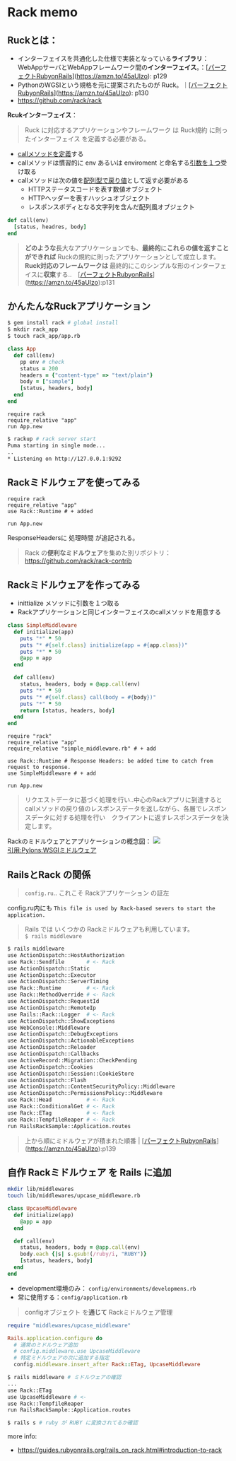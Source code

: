# Rack memo

## Ruckとは：
  - インターフェイスを共通化した仕様で実装となっている**ライブラリ**：WebAppサーバとWebAppフレームワーク間の**インターフェイス**。：[[パーフェクトRubyonRails](https://amzn.to/43QRVDL)](https://amzn.to/45aUlzo): p129
  - PythonのWGSIという規格を元に提案されたものが Ruck。｜[[パーフェクトRubyonRails](https://amzn.to/43QRVDL)](https://amzn.to/45aUlzo): p130
  - https://github.com/rack/rack

**Rcukインターフェイス**：
> Ruck に対応するアプリケーションやフレームワーク は Ruck規約 に則ったインターフェイス を定義する必要がある。

- <u>callメソッドを定義</u>する
- callメソッドは慣習的に env あるいは enviroment と命名する<u>引数を１つ</u>受け取る
- callメソッドは次の値を<u>配列型で戻り値</u>として返す必要がある
  - HTTPステータスコードを表す数値オブジェクト
  - HTTPヘッダーを表すハッシュオブジェクト
  - レスポンスボディとなる文字列を含んだ配列風オブジェクト

```rb
def call(env)
  [status, headres, body]
end
```

> **どのような**長大なアプリケーションでも、**最終的**に**これらの値を返すことができれば** Ruckの規約に則ったアプリケーションとして成立します。  
**Ruck対応のフレームワークは** 最終的にこのシンプルな形のインターフェイスに**収束**する..　[[パーフェクトRubyonRails](https://amzn.to/43QRVDL)](https://amzn.to/45aUlzo):p131

## かんたんなRuckアプリケーション
```sh
$ gem install rack # global install
$ mkdir rack_app
$ touch rack_app/app.rb
```
```app.rb
class App
  def call(env)
    pp env # check
    status = 200
    headers = {"content-type" => "text/plain"}
    body = ["sample"]
    [status, headers, body]
  end
end
```
```config.ru
require rack
require_relative "app"
run App.new
```
```sh
$ rackup # rack server start
Puma starting in single mode...
..
* Listening on http://127.0.0.1:9292
```

## Rackミドルウェアを使ってみる
```config.ru
require rack
require_relative "app"
use Rack::Runtime # + added

run App.new
```
ResponseHeadersに 処理時間 が追記される。

> Rack の**便利なミドルウェア**を集めた別リポジトリ：
https://github.com/rack/rack-contrib


## Rackミドルウェアを作ってみる
- inittialize メソッドに引数を１つ取る
- Rackアプリケーションと同じインターフェイスのcallメソッドを用意する

```SimpleMiddleware.rb
class SimpleMiddleware
  def initialize(app)
    puts "*" * 50
    puts "* #{self.class} initialize(app = #{app.class})"
    puts "*" * 50
    @app = app
  end

  def call(env)
    status, headers, body = @app.call(env)
    puts "*" * 50
    puts "* #{self.class} call(body = #{body})"
    puts "*" * 50
    return [status, headers, body]
  end
end
```
```config.ru
require "rack"
require_relative "app"
require_relative "simple_middleware.rb" # + add

use Rack::Runtime # Response Headers: be added time to catch from request to response.
use SimpleMiddleware # + add

run App.new
```
> リクエストデータに基づく処理を行い..中心のRackアプリに到達するとcallメソッドの戻り値のレスポンスデータを返しながら、各層でレスポンスデータに対する処理を行い　クライアントに返すレスポンスデータを決定します。

Rackのミドルウェアとアプリケーションの概念図：
![](https://docs.pylonsproject.org/projects/pylons-webframework/en/v1.0.1rc1/_images/pylons_as_onion.png)  
[引用:Pylons:WSGIミドルウェア](https://docs.pylonsproject.org/projects/pylons-webframework/en/v1.0.1rc1/concepts.html#wsgi-middleware)


## RailsとRack の関係
> `config.ru`.. これこそ Rackアプリケーション の証左

config.ru内にも `This file is used by Rack-based severs to start the application.`

> Rails では いくつかの Rackミドルウェアも利用しています。  
`$ rails middleware`
```sh
$ rails middleware
use ActionDispatch::HostAuthorization
use Rack::Sendfile       # <- Rack
use ActionDispatch::Static
use ActionDispatch::Executor
use ActionDispatch::ServerTiming
use Rack::Runtime        # <- Rack
use Rack::MethodOverride # <- Rack
use ActionDispatch::RequestId
use ActionDispatch::RemoteIp
use Rails::Rack::Logger  # <- Rack
use ActionDispatch::ShowExceptions
use WebConsole::Middleware
use ActionDispatch::DebugExceptions
use ActionDispatch::ActionableExceptions
use ActionDispatch::Reloader
use ActionDispatch::Callbacks
use ActiveRecord::Migration::CheckPending
use ActionDispatch::Cookies
use ActionDispatch::Session::CookieStore
use ActionDispatch::Flash
use ActionDispatch::ContentSecurityPolicy::Middleware
use ActionDispatch::PermissionsPolicy::Middleware
use Rack::Head           # <- Rack
use Rack::ConditionalGet # <- Rack
use Rack::ETag           # <- Rack
use Rack::TempfileReaper # <- Rack
run RailsRackSample::Application.routes
```
> 上から順にミドルウェアが積まれた順番 | [[パーフェクトRubyonRails](https://amzn.to/43QRVDL)](https://amzn.to/45aUlzo):p139


## 自作 Rackミドルウェア を Rails に追加
```sh
mkdir lib/middlewares
touch lib/middlewares/upcase_middleware.rb
```
```upcase_middleware.rb
class UpcaseMiddleware
  def initialize(app)
    @app = app
  end

  def call(env)
    status, headers, body = @app.call(env)
    body.each {|s| s.gsub!(/ruby/i, "RUBY")}
    [status, headers, body]
  end
end
```
- development環境のみ： `config/environments/developmens.rb`  
- 常に使用する：`config/application.rb`
> configオブジェクト を**通じて** Rackミドルウェア管理

```development.rb
require "middlewares/upcase_middleware"

Rails.application.configure do
  # 通常のミドルウェア追加
  # config.middleware.use UpcaseMiddleware
  # 特定ミドルウェアの次に追加する指定
  config.middleware.insert_after Rack::ETag, UpcaseMiddleware
```
```sh
$ rails middleware # ミドルウェアの確認
...
use Rack::ETag
use UpcaseMiddleware # <-
use Rack::TempfileReaper
run RailsRackSample::Application.routes

$ rails s # ruby が RUBY に変換されてるか確認
```

more info: 
- https://guides.rubyonrails.org/rails_on_rack.html#introduction-to-rack



